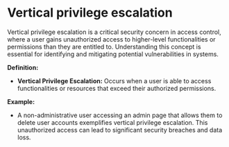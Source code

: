 # Vertical privilege escalation

Vertical privilege escalation is a critical security concern in access control, where a user gains unauthorized access to higher-level functionalities or permissions than they are entitled to. Understanding this concept is essential for identifying and mitigating potential vulnerabilities in systems.

**Definition:**

* **Vertical Privilege Escalation:** Occurs when a user is able to access functionalities or resources that exceed their authorized permissions.

**Example:**

* A non-administrative user accessing an admin page that allows them to delete user accounts exemplifies vertical privilege escalation. This unauthorized access can lead to significant security breaches and data loss.
